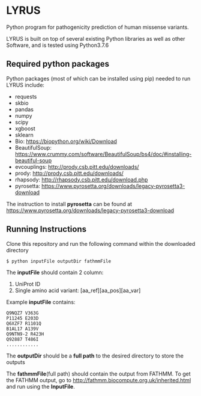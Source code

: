# LYRUS
Python program for pathogenicity prediction of human missense variants.

LYRUS is built on top of several existing Python libraries as well as other Software, and is tested using Python3.7.6

## Required python packages
Python packages (most of which can be installed using pip) needed to run LYRUS include:
- requests
- skbio
- pandas
- numpy
- scipy
- xgboost
- sklearn
- Bio: https://biopython.org/wiki/Download
- BeautifulSoup: https://www.crummy.com/software/BeautifulSoup/bs4/doc/#installing-beautiful-soup
- evcouplings: http://prody.csb.pitt.edu/downloads/
- prody: http://prody.csb.pitt.edu/downloads/
- rhapsody: http://rhapsody.csb.pitt.edu/download.php
- pyrosetta: https://www.pyrosetta.org/downloads/legacy-pyrosetta3-download

The instruction to install **pyrosetta** can be found at https://www.pyrosetta.org/downloads/legacy-pyrosetta3-download

## Running Instructions
Clone this repository and run the following command within the downloaded directory
```console
$ python inputFile outputDir fathmmFile
```

The **inputFile** should contain 2 column:
  1. UniProt ID
  2. Single amino acid variant: [aa_ref][aa_pos][aa_var]

Example **inputFile** contains:  
```
Q9NQZ7 V363G
P11245 E203D
Q6XZF7 R1101Q
B1AL17 A139V
Q9NTN9-2 R423H
Q92887 T486I
............
```

The **outputDir** should be a **full path** to the desired directory to store the outputs

The **fathmmFile**(full path) should contain the output from FATHMM. To get the FATHMM output,
go to http://fathmm.biocompute.org.uk/inherited.html and run using the **InputFile**.
